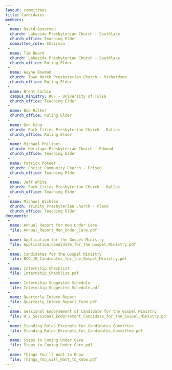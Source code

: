 ```yaml
---
layout: committees
title: Candidates
members:
 -
  name: David Boxerman
  church: Lakeside Presbyterian Church - Southlake
  church_office: Teaching Elder
  committee_role: Chairman
 -
  name: Tim Beard
  church: Lakeside Presbyterian Church - Southlake
  church_office: Ruling Elder
 -
  name: Wayne Bowman
  church: Town North Presbyterian Church - Richardson
  church_office: Ruling Elder
 -
  name: Brent Corbin
  campus_ministry: RUF - University of Tulsa
  church_office: Teaching Elder
 -
  name: Bob Hilker
  church_office: Ruling Elder
 -
  name: Don King
  church: Park Cities Presbyterian Church - Dallas
  church_office: Ruling Elder
 -
  name: Michael Philiber
  church: Heritage Presbyterian Church - Edmond
  church_office: Teaching Elder
 -
  name: Patrick Poteet
  church: Christ Community Church - Frisco
  church_office: Teaching Elder
 -
  name: Jeff White
  church: Park Cities Presbyterian Church - Dallas
  church_office: Teaching Elder
 -
  name: Michael Wichlan
  church: Trinity Presbyterian Church - Plano
  church_office: Teaching Elder
documents:
 -
  name: Annual Report for Men Under Care
  file: Annual_Report_Men_Under_Care.pdf
 -
  name: Application for the Gospel Ministry
  file: Application_Candidate_for_the_Gospel_Ministry.pdf
 -
  name: Candidates for the Gospel Ministry
  file: BCO_18_Candidates_for_the_Gospel_Ministry.pdf
 -
  name: Internship Checklist
  file: Internship_Checklist.pdf
 -
  name: Internship Suggested Schedule
  file: Internship_Suggested_Schedule.pdf
 -
  name: Quarterly Intern Report
  file: Quarterly_Intern_Report_Form.pdf
 -
  name: Sessional Endorsement of Candidate for the Gospel Ministry
  file: H_2_Sessional_Endorsement_Candidate_for_the_Gospel_Ministry.pdf
 -
  name: Standing Rules Excerpts for Candidates Committee
  file: Standing_Rules_Excerpts_for_Candidates_Committee.pdf
 -
  name: Steps to Coming Under Care
  file: Steps_to_Coming_Under_Care.pdf
 -
  name: Things You'll Want to Know
  file: Things_You_will_Want_to_Know.pdf
---
```

